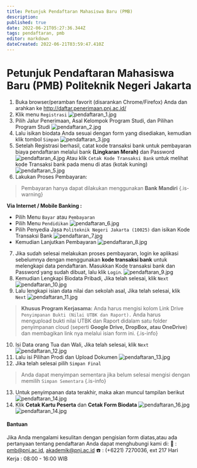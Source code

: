 ```yaml
---
title: Petunjuk Pendaftaran Mahasiswa Baru (PMB)
description: 
published: true
date: 2022-06-21T05:27:36.344Z
tags: pendaftaran, pmb
editor: markdown
dateCreated: 2022-06-21T03:59:47.410Z
---
```


# Petunjuk Pendaftaran Mahasiswa Baru (PMB) Politeknik Negeri Jakarta

1. Buka browser/peramban favorit (disarankan Chrome/Firefox) Anda dan arahkan ke http://daftar.penerimaan.pnj.ac.id/
1. Klik menu `Registrasi` 
![pendaftaran_1.jpg](/pmb/pendaftaran_1.jpg)
1. Pilih Jalur Penerimaan, Asal Kelompok Program Studi, dan Pilihan Program Studi
![pendaftaran_2.jpg](/pmb/pendaftaran_2.jpg)
1. Lalu isikan biodata Anda sesuai dengan form yang disediakan, kemudian klik tombol `Simpan`
![pendaftaran_3.jpg](/pmb/pendaftaran_3.jpg)
1. Setelah Registrasi berhasil, catat kode transaksi bank untuk pembayaran biaya pendaftaran melalui bank **(Lingkaran Merah)** dan Password
![pendaftaran_4.jpg](/pmb/pendaftaran_4.jpg)
Atau klik `Cetak Kode Transaksi Bank` untuk melihat kode Transaksi bank pada menu di atas (kotak kuning)
![pendaftaran_5.jpg](/pmb/pendaftaran_5.jpg)
1. Lakukan Proses Pembayaran:
> Pembayaran hanya dapat dilakukan menggunakan **Bank Mandiri**
{.is-warning}

**Via Internet / Mobile Banking :**
- Pilih Menu `Bayar` atau `Pembayaran`
- Pilih Menu `Pendidikan`
![pendaftaran_6.jpg](/pmb/pendaftaran_6.jpg)
- Pilih Penyedia Jasa `Politeknik Negeri Jakarta (10025)` dan isikan Kode Transaksi Bank
![pendaftaran_7.jpg](/pmb/pendaftaran_7.jpg)
- Kemudian Lanjutkan Pembayaran
![pendaftaran_8.jpg](/pmb/pendaftaran_8.jpg)

7. Jika sudah selesai melakukan proses pembayaran, login ke aplikasi sebelumnya dengan menggunakan **kode transaksi bank** untuk melengkapi data pendaftaran. Masukkan Kode transaksi bank dan Password yang sudah dibuat, lalu klik `Login`.
![pendaftaran_9.jpg](/pmb/pendaftaran_9.jpg)
1. Kemudian Lengkapi Biodata Pribadi, Jika telah selesai, klik `Next`
![pendaftaran_10.jpg](/pmb/pendaftaran_10.jpg)
1. Lalu lengkapi isian data nilai dan sekolah asal, Jika telah selesai, klik `Next`
![pendaftaran_11.jpg](/pmb/pendaftaran_11.jpg)
> **Khusus Program Kerjasama:** Anda harus mengisi kolom Link Drive `Penyimpanan Bukti (Nilai UTBK dan Raport).` Anda harus mengupload bukti nilai UTBK dan Raport didalam satu folder penyimpanan cloud (seperti **Google Drive, DropBox, atau OneDrive**) dan membagikan link nya melalui isian form ini.
{.is-info}

10. Isi Data orang Tua dan Wali, Jika telah selesai, klik `Next`
![pendaftaran_12.jpg](/pmb/pendaftaran_12.jpg)
1. Lalu isi Pilihan Prodi dan Upload Dokumen
![pendaftaran_13.jpg](/pmb/pendaftaran_13.jpg)
1. Jika telah selesai pilih `Simpan Final`
> Anda dapat menyimpan sementara jika belum selesai mengisi dengan memilih `Simpan Sementara`
{.is-info}

13.  Untuk penyimpanan data terakhir, maka akan muncul tampilan berikut
![pendaftaran_14.jpg](/pmb/pendaftaran_14.jpg)
1. Klik **Cetak Kartu Peserta** dan **Cetak Form Biodata**
![pendaftaran_16.jpg](/pmb/pendaftaran_16.jpg)
![pendaftaran_14.jpg](/pmb/pendaftaran_15.jpg)

#### Bantuan
Jika Anda mengalami kesulitan dengan pengisian form diatas,atau ada pertanyaan tentang pendaftaran Anda dapat menghubungi kami di:
:email: : pmb@pnj.ac.id, akademik@pnj.ac.id
:phone: : (+6221) 7270036, ext 217
Hari Kerja : 08:00 - 16:00 WIB





